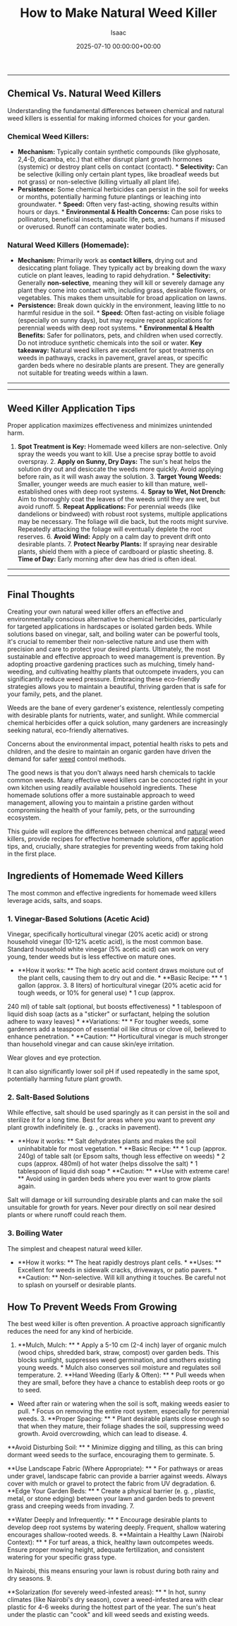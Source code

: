 ﻿---
title: How to Make Natural Weed Killer
description: Weeds are the bane of every gardener's existence, relentlessly competing with desirable plants for nutrients, water, and sunlight.
slug: /how-to-make-natural-weed-killer/
date: 2025-07-10 00:00:00+00:00
lastmod: 2025-07-10 00:00:00+03:00
author: Isaac
categories:
- Guides
- Gardening
tags:
- guides
- natural
- weed
layout: post
---
---
## Chemical Vs. Natural Weed Killers
Understanding the fundamental differences between chemical and natural weed killers is essential for making informed choices for your garden.
### Chemical Weed Killers:
* **Mechanism:** Typically contain synthetic compounds (like glyphosate, 2,4-D, dicamba, etc.) that either disrupt plant growth hormones (systemic) or destroy plant cells on contact (contact). * **Selectivity:** Can be selective (killing only certain plant types, like broadleaf weeds but not grass) or non-selective (killing virtually all plant life).
* **Persistence:** Some chemical herbicides can persist in the soil for weeks or months, potentially harming future plantings or leaching into groundwater. * **Speed:** Often very fast-acting, showing results within hours or days. * **Environmental & Health Concerns:** Can pose risks to pollinators, beneficial insects, aquatic life, pets, and humans if misused or overused. Runoff can contaminate water bodies.
### Natural Weed Killers (Homemade):
* **Mechanism:** Primarily work as **contact killers**, drying out and desiccating plant foliage. They typically act by breaking down the waxy cuticle on plant leaves, leading to rapid dehydration. * **Selectivity:** Generally **non-selective**, meaning they will kill or severely damage any plant they come into contact with, including grass, desirable flowers, or vegetables. This makes them unsuitable for broad application on lawns.
* **Persistence:** Break down quickly in the environment, leaving little to no harmful residue in the soil. * **Speed:** Often fast-acting on visible foliage (especially on sunny days), but may require repeat applications for perennial weeds with deep root systems. * **Environmental & Health Benefits:** Safer for pollinators, pets, and children when used correctly. Do not introduce synthetic chemicals into the soil or water.
**Key takeaway:** Natural weed killers are excellent for spot treatments on weeds in pathways, cracks in pavement, gravel areas, or specific garden beds where no desirable plants are present. They are generally not suitable for treating weeds within a lawn.
---
---
## Weed Killer Application Tips
Proper application maximizes effectiveness and minimizes unintended harm.
1. **Spot Treatment is Key:** Homemade weed killers are non-selective. Only spray the weeds you want to kill. Use a precise spray bottle to avoid overspray. 2. **Apply on Sunny, Dry Days:** The sun's heat helps the solution dry out and desiccate the weeds more quickly. Avoid applying before rain, as it will wash away the solution. 3. **Target Young Weeds:** Smaller, younger weeds are much easier to kill than mature, well-established ones with deep root systems. 4.
**Spray to Wet, Not Drench:** Aim to thoroughly coat the leaves of the weeds until they are wet, but avoid runoff. 5. **Repeat Applications:** For perennial weeds (like dandelions or bindweed) with robust root systems, multiple applications may be necessary. The foliage will die back, but the roots might survive. Repeatedly attacking the foliage will eventually deplete the root reserves. 6. **Avoid Wind:** Apply on a calm day to prevent drift onto desirable plants. 7.
**Protect Nearby Plants:** If spraying near desirable plants, shield them with a piece of cardboard or plastic sheeting. 8. **Time of Day:** Early morning after dew has dried is often ideal.
---
---
## Final Thoughts
Creating your own natural weed killer offers an effective and environmentally conscious alternative to chemical herbicides, particularly for targeted applications in hardscapes or isolated garden beds. While solutions based on vinegar, salt, and boiling water can be powerful tools, it's crucial to remember their non-selective nature and use them with precision and care to protect your desired plants.
Ultimately, the most sustainable and effective approach to weed management is prevention. By adopting proactive gardening practices such as mulching, timely hand-weeding, and cultivating healthy plants that outcompete invaders, you can significantly reduce weed pressure. Embracing these eco-friendly strategies allows you to maintain a beautiful, thriving garden that is safe for your family, pets, and the planet.

Weeds are the bane of every gardener's existence, relentlessly competing with desirable plants for nutrients, water, and sunlight. While commercial chemical herbicides offer a quick solution, many gardeners are increasingly seeking natural, eco-friendly alternatives.

Concerns about the environmental impact, potential health risks to pets and children, and the desire to maintain an organic garden have driven the demand for safer [weed](https://pestpolicy.com/how-to-make-a-nontoxic-weed-killer/) control methods.

The good news is that you don't always need harsh chemicals to tackle common weeds. Many effective weed killers can be concocted right in your own kitchen using readily available household ingredients. These homemade solutions offer a more sustainable approach to weed management, allowing you to maintain a pristine garden without compromising the health of your family, pets, or the surrounding ecosystem.

This guide will explore the differences between chemical and [natural](https://pestpolicy.com/top-7-natural-termite-control-can-easily/) weed killers, provide recipes for effective homemade solutions, offer application tips, and, crucially, share strategies for preventing weeds from taking hold in the first place.

##  Ingredients of Homemade Weed Killers

The most common and effective ingredients for homemade weed killers leverage acids, salts, and soaps.

###  1. Vinegar-Based Solutions (Acetic Acid)

Vinegar, specifically horticultural vinegar (20% acetic acid) or strong household vinegar (10-12% acetic acid), is the most common base. Standard household white vinegar (5% acetic acid) can work on very young, tender weeds but is less effective on mature ones.

* **How it works: ** The high acetic acid content draws moisture out of the plant cells, causing them to dry out and die. * **Basic Recipe: ** * 1 gallon (approx. 3. 8 liters) of horticultural vinegar (20% acetic acid for tough weeds, or 10% for general use) * 1 cup (approx.

240 ml) of table salt (optional, but boosts effectiveness) * 1 tablespoon of liquid dish soap (acts as a "sticker" or surfactant, helping the solution adhere to waxy leaves) * **Variations: ** * For tougher weeds, some gardeners add a teaspoon of essential oil like citrus or clove oil, believed to enhance penetration. * **Caution: ** Horticultural vinegar is much stronger than household vinegar and can cause skin/eye irritation.

Wear gloves and eye protection.

It can also significantly lower soil pH if used repeatedly in the same spot, potentially harming future plant growth.

###  2. Salt-Based Solutions

While effective, salt should be used sparingly as it can persist in the soil and sterilize it for a long time. Best for areas where you want to prevent *any* plant growth indefinitely (e. g. , cracks in pavement).

* **How it works: ** Salt dehydrates plants and makes the soil uninhabitable for most vegetation. * **Basic Recipe: ** * 1 cup (approx. 240g) of table salt (or Epsom salts, though less effective on weeds) * 2 cups (approx. 480ml) of hot water (helps dissolve the salt) * 1 tablespoon of liquid dish soap * **Caution: ** **Use with extreme care! ** Avoid using in garden beds where you ever want to grow plants again.

Salt will damage or kill surrounding desirable plants and can make the soil unsuitable for growth for years. Never pour directly on soil near desired plants or where runoff could reach them.

###  3. Boiling Water

The simplest and cheapest natural weed killer.

* **How it works: ** The heat rapidly destroys plant cells. * **Uses: ** Excellent for weeds in sidewalk cracks, driveways, or patio pavers. * **Caution: ** Non-selective. Will kill anything it touches. Be careful not to splash on yourself or desirable plants.

##  How To Prevent Weeds From Growing

The best weed killer is often prevention. A proactive approach significantly reduces the need for any kind of herbicide.

1. **Mulch, Mulch: ** * Apply a 5-10 cm (2-4 inch) layer of organic mulch (wood chips, shredded bark, straw, compost) over garden beds. This blocks sunlight, suppresses weed germination, and smothers existing young weeds. * Mulch also conserves soil moisture and regulates soil temperature. 2. **Hand Weeding (Early & Often): ** * Pull weeds when they are small, before they have a chance to establish deep roots or go to seed.

* Weed after rain or watering when the soil is soft, making weeds easier to pull. * Focus on removing the entire root system, especially for perennial weeds. 3. **Proper Spacing: ** * Plant desirable plants close enough so that when they mature, their foliage shades the soil, suppressing weed growth. Avoid overcrowding, which can lead to disease. 4.

**Avoid Disturbing Soil: ** * Minimize digging and tilling, as this can bring dormant weed seeds to the surface, encouraging them to germinate. 5.

**Use Landscape Fabric (Where Appropriate): ** * For pathways or areas under gravel, landscape fabric can provide a barrier against weeds. Always cover with mulch or gravel to protect the fabric from UV degradation. 6. **Edge Your Garden Beds: ** * Create a physical barrier (e. g. , plastic, metal, or stone edging) between your lawn and garden beds to prevent grass and creeping weeds from invading. 7.

**Water Deeply and Infrequently: ** * Encourage desirable plants to develop deep root systems by watering deeply. Frequent, shallow watering encourages shallow-rooted weeds. 8. **Maintain a Healthy Lawn (Nairobi Context): ** * For turf areas, a thick, healthy lawn outcompetes weeds. Ensure proper mowing height, adequate fertilization, and consistent watering for your specific grass type.

In Nairobi, this means ensuring your lawn is robust during both rainy and dry seasons. 9.

**Solarization (for severely weed-infested areas): ** * In hot, sunny climates (like Nairobi's dry season), cover a weed-infested area with clear plastic for 4-6 weeks during the hottest part of the year. The sun's heat under the plastic can "cook" and kill weed seeds and existing weeds.

